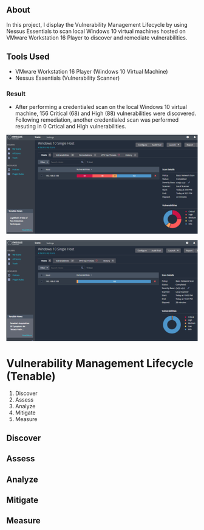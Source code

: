 ## About
In this project, I display the Vulnerability Management Lifecycle by using Nessus Essentials to scan local Windows 10 virtual machines hosted on VMware Workstation 16 Player to discover and remediate vulnerabilities. 

## Tools Used
  - VMware Workstation 16 Player (Windows 10 Virtual Machine)
  - Nessus Essentials (Vulnerability Scanner)

### Result
- After performing a credentialed scan on the local Windows 10 virtual machine, 156 Critical (68) and High (88) vulnerabilities were discovered. Following remediation, another credentialed scan was performed resuting in 0 Crtical and High vulnerabilities.

![Discovery scan](11.png)

![Post-Remediation](17.png)
 
  
# Vulnerability Management Lifecycle (Tenable)
1. Discover
2. Assess
3. Analyze
4. Mitigate
5. Measure

## Discover

## Assess

## Analyze

## Mitigate

## Measure

    
  
